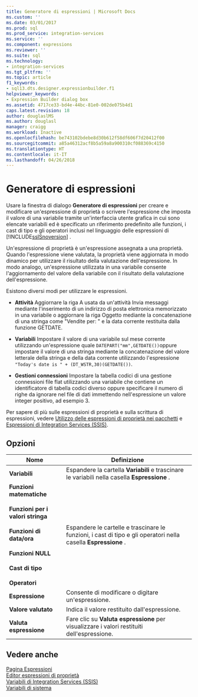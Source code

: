 ```yaml
---
title: Generatore di espressioni | Microsoft Docs
ms.custom: ''
ms.date: 03/01/2017
ms.prod: sql
ms.prod_service: integration-services
ms.service: ''
ms.component: expressions
ms.reviewer: ''
ms.suite: sql
ms.technology:
- integration-services
ms.tgt_pltfrm: ''
ms.topic: article
f1_keywords:
- sql13.dts.designer.expressionbuilder.f1
helpviewer_keywords:
- Expression Builder dialog box
ms.assetid: 4717ce33-bd4e-44bc-81e0-002de075b4d1
caps.latest.revision: 18
author: douglaslMS
ms.author: douglasl
manager: craigg
ms.workload: Inactive
ms.openlocfilehash: be743102bdebe8d30b612f58df606f7d20412f00
ms.sourcegitcommit: a85a46312acf8b5a59a8a900310cf088369c4150
ms.translationtype: HT
ms.contentlocale: it-IT
ms.lasthandoff: 04/26/2018
---
```

# <a name="expression-builder"></a>Generatore di espressioni
  Usare la finestra di dialogo **Generatore di espressioni** per creare e modificare un'espressione di proprietà o scrivere l'espressione che imposta il valore di una variabile tramite un'interfaccia utente grafica in cui sono elencate variabili ed è specificato un riferimento predefinito alle funzioni, i cast di tipo e gli operatori inclusi nel linguaggio delle espressioni di [!INCLUDE[ssISnoversion](../../includes/ssisnoversion-md.md)] .  
  
 Un'espressione di proprietà è un'espressione assegnata a una proprietà. Quando l'espressione viene valutata, la proprietà viene aggiornata in modo dinamico per utilizzare il risultato della valutazione dell'espressione. In modo analogo, un'espressione utilizzata in una variabile consente l'aggiornamento del valore della variabile con il risultato della valutazione dell'espressione.  
  
 Esistono diversi modi per utilizzare le espressioni.  
  
-   **Attività** Aggiornare la riga A usata da un'attività Invia messaggi mediante l'inserimento di un indirizzo di posta elettronica memorizzato in una variabile o aggiornare la riga Oggetto mediante la concatenazione di una stringa come "Vendite per: " e la data corrente restituita dalla funzione GETDATE.  
  
-   **Variabili** Impostare il valore di una variabile sul mese corrente utilizzando un'espressione quale `DATEPART("mm",GETDATE())`oppure impostare il valore di una stringa mediante la concatenazione del valore letterale della stringa e della data corrente utilizzando l'espressione `"Today's date is " + (DT_WSTR,30)(GETDATE())`.  
  
-   **Gestioni connessioni** Impostare la tabella codici di una gestione connessioni file flat utilizzando una variabile che contiene un identificatore di tabella codici diverso oppure specificare il numero di righe da ignorare nel file di dati immettendo nell'espressione un valore integer positivo, ad esempio 3.  
  
 Per sapere di più sulle espressioni di proprietà e sulla scrittura di espressioni, vedere [Utilizzo delle espressioni di proprietà nei pacchetti](../../integration-services/expressions/use-property-expressions-in-packages.md) e [Espressioni di Integration Services &#40;SSIS&#41;](../../integration-services/expressions/integration-services-ssis-expressions.md).  
  
## <a name="options"></a>Opzioni  
  
|Nome|Definizione|  
|----------|----------------|  
|**Variabili**|Espandere la cartella **Variabili** e trascinare le variabili nella casella **Espressione** .|  
|**Funzioni matematiche**<br /><br /> **Funzioni per i valori stringa**<br /><br /> **Funzioni di data/ora**<br /><br /> **Funzioni NULL**<br /><br /> **Cast di tipo**<br /><br /> **Operatori**|Espandere le cartelle e trascinare le funzioni, i cast di tipo e gli operatori nella casella **Espressione** .|  
|**Espressione**|Consente di modificare o digitare un'espressione.|  
|**Valore valutato**|Indica il valore restituito dall'espressione.|  
|**Valuta espressione**|Fare clic su **Valuta espressione** per visualizzare i valori restituiti dell'espressione.|  
  
## <a name="see-also"></a>Vedere anche  
 [Pagina Espressioni](../../integration-services/expressions/expressions-page.md)   
 [Editor espressioni di proprietà](../../integration-services/expressions/property-expressions-editor.md)   
 [Variabili di Integration Services &#40;SSIS&#41;](../../integration-services/integration-services-ssis-variables.md)   
 [Variabili di sistema](../../integration-services/system-variables.md)  
  
  

